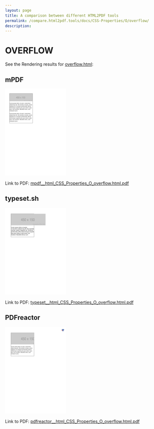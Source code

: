 ```yaml
---
layout: page
title: A comparison between different HTML2PDF tools
permalink: /compare.html2pdf.tools/docs/CSS-Properties/O/overflow/
description: 
---
```


# OVERFLOW

See the Rendering results for [overflow.html](/html/CSS%20Properties/O/overflow.html):

## mPDF
![](mpdf__html_CSS_Properties_O_overflow.html.png) 

Link to PDF: [mpdf__html_CSS_Properties_O_overflow.html.pdf](mpdf__html_CSS_Properties_O_overflow.html.pdf)

## typeset.sh
![](typeset__html_CSS_Properties_O_overflow.html.png) 

Link to PDF: [typeset__html_CSS_Properties_O_overflow.html.pdf](typeset__html_CSS_Properties_O_overflow.html.pdf)

## PDFreactor
![](pdfreactor__html_CSS_Properties_O_overflow.html.png) 

Link to PDF: [pdfreactor__html_CSS_Properties_O_overflow.html.pdf](pdfreactor__html_CSS_Properties_O_overflow.html.pdf)
